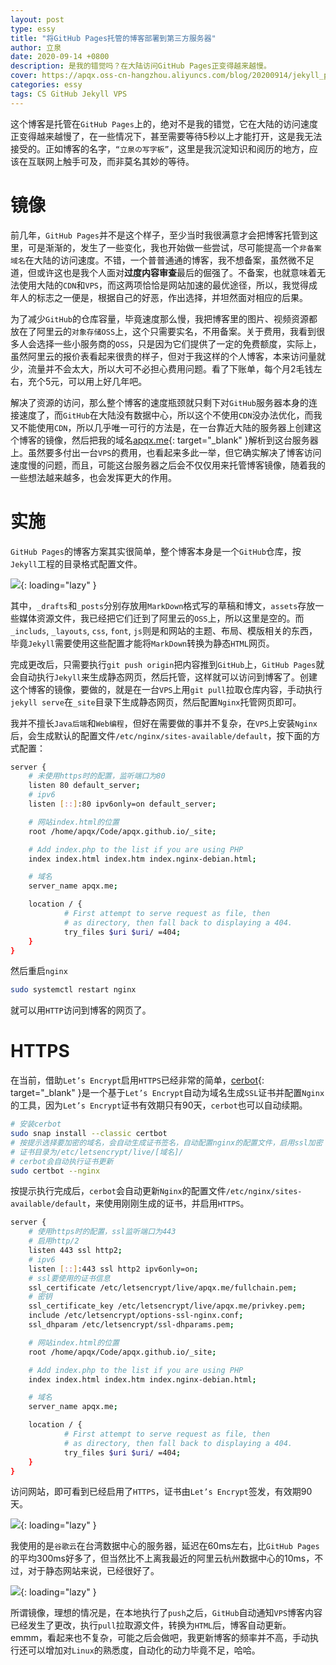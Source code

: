 ```yaml
---
layout: post
type: essy
title: "将GitHub Pages托管的博客部署到第三方服务器"
author: 立泉
date: 2020-09-14 +0800
description: 是我的错觉吗？在大陆访问GitHub Pages正变得越来越慢。
cover: https://apqx.oss-cn-hangzhou.aliyuncs.com/blog/20200914/jekyll_project.png
categories: essy
tags: CS GitHub Jekyll VPS
---
```


这个博客是托管在`GitHub Pages`上的，绝对不是我的错觉，它在大陆的访问速度正变得越来越慢了，在一些情况下，甚至需要等待5秒以上才能打开，这是我无法接受的。正如博客的名字，`“立泉の写字板”`，这里是我沉淀知识和阅历的地方，应该在互联网上触手可及，而非莫名其妙的等待。

# 镜像

前几年，`GitHub Pages`并不是这个样子，至少当时我很满意才会把博客托管到这里，可是渐渐的，发生了一些变化，我也开始做一些尝试，尽可能提高一个`非备案域名`在大陆的访问速度。不错，一个普普通通的博客，我不想备案，虽然微不足道，但或许这也是我个人面对**过度内容审查**最后的倔强了。不备案，也就意味着无法使用大陆的`CDN`和`VPS`，而这两项恰恰是网站加速的最优途径，所以，我觉得成年人的标志之一便是，根据自己的好恶，作出选择，并坦然面对相应的后果。

为了减少`GitHub`的仓库容量，毕竟速度那么慢，我把博客里的图片、视频资源都放在了阿里云的`对象存储OSS`上，这个只需要实名，不用备案。关于费用，我看到很多人会选择一些小服务商的`OSS`，只是因为它们提供了一定的免费额度，实际上，虽然阿里云的报价表看起来很贵的样子，但对于我这样的个人博客，本来访问量就少，流量并不会太大，所以大可不必担心费用问题。看了下账单，每个月2毛钱左右，充个5元，可以用上好几年吧。

解决了资源的访问，那么整个博客的速度瓶颈就只剩下对`GitHub`服务器本身的连接速度了，而`GitHub`在大陆没有数据中心，所以这个不使用`CDN`没办法优化，而我又不能使用`CDN`，所以几乎唯一可行的方法是，在一台靠近大陆的服务器上创建这个博客的镜像，然后把我的域名[apqx.me](https://apqx.me){: target="_blank" }解析到这台服务器上。虽然要多付出一台`VPS`的费用，也看起来多此一举，但它确实解决了博客访问速度慢的问题，而且，可能这台服务器之后会不仅仅用来托管博客镜像，随着我的一些想法越来越多，也会发挥更大的作用。

# 实施

`GitHub Pages`的博客方案其实很简单，整个博客本身是一个`GitHub`仓库，按`Jekyll`工程的目录格式配置文件。

![](https://apqx.oss-cn-hangzhou.aliyuncs.com/blog/20200914/jekyll_project.png){: loading="lazy" }

其中，`_drafts`和`_posts`分别存放用`MarkDown`格式写的草稿和博文，`assets`存放一些媒体资源文件，我已经把它们迁到了阿里云的`OSS`上，所以这里是空的。而`_includs`, `_layouts`, `css`, `font`, `js`则是和网站的主题、布局、模版相关的东西，毕竟`Jekyll`需要使用这些配置才能将`MarkDown`转换为静态`HTML`网页。

完成更改后，只需要执行`git push origin`把内容推到`GitHub`上，`GitHub Pages`就会自动执行`Jekyll`来生成静态网页，然后托管，这样就可以访问到博客了。创建这个博客的镜像，要做的，就是在一台`VPS`上用`git pull`拉取仓库内容，手动执行`jekyll serve`在`_site`目录下生成静态网页，然后配置`Nginx`托管网页即可。

我并不擅长`Java后端`和`Web编程`，但好在需要做的事并不复杂，在`VPS`上安装`Nginx`后，会生成默认的配置文件`/etc/nginx/sites-available/default`，按下面的方式配置：

```sh
server {
    # 未使用https时的配置，监听端口为80
    listen 80 default_server;
    # ipv6
    listen [::]:80 ipv6only=on default_server;

    # 网站index.html的位置
    root /home/apqx/Code/apqx.github.io/_site;

    # Add index.php to the list if you are using PHP
    index index.html index.htm index.nginx-debian.html;

    # 域名
    server_name apqx.me;

    location / {
            # First attempt to serve request as file, then
            # as directory, then fall back to displaying a 404.
            try_files $uri $uri/ =404;
    }
}
```

然后重启`nginx`

```sh
sudo systemctl restart nginx
```

就可以用`HTTP`访问到博客的网页了。

# HTTPS

在当前，借助`Let’s Encrypt`启用`HTTPS`已经非常的简单，[cerbot](https://certbot.eff.org/lets-encrypt/ubuntufocal-nginx){: target="_blank" }是一个基于`Let’s Encrypt`自动为域名生成`SSL`证书并配置`Nginx`的工具，因为`Let’s Encrypt`证书有效期只有90天，`cerbot`也可以自动续期。

```sh
# 安装cerbot
sudo snap install --classic certbot
# 按提示选择要加密的域名，会自动生成证书签名，自动配置nginx的配置文件，启用ssl加密
# 证书目录为/etc/letsencrypt/live/[域名]/
# cerbot会自动执行证书更新
sudo certbot --nginx
```

按提示执行完成后，`cerbot`会自动更新`Nginx`的配置文件`/etc/nginx/sites-available/default`，来使用刚刚生成的证书，并启用`HTTPS`。

```sh
server {
    # 使用https时的配置，ssl监听端口为443
    # 启用http/2
    listen 443 ssl http2; 
    # ipv6
    listen [::]:443 ssl http2 ipv6only=on; 
    # ssl要使用的证书信息
    ssl_certificate /etc/letsencrypt/live/apqx.me/fullchain.pem; 
    # 密钥
    ssl_certificate_key /etc/letsencrypt/live/apqx.me/privkey.pem; 
    include /etc/letsencrypt/options-ssl-nginx.conf; 
    ssl_dhparam /etc/letsencrypt/ssl-dhparams.pem; 

    # 网站index.html的位置
    root /home/apqx/Code/apqx.github.io/_site;

    # Add index.php to the list if you are using PHP
    index index.html index.htm index.nginx-debian.html;

    # 域名
    server_name apqx.me;

    location / {
            # First attempt to serve request as file, then
            # as directory, then fall back to displaying a 404.
            try_files $uri $uri/ =404;
    }
}
```

访问网站，即可看到已经启用了`HTTPS`，证书由`Let’s Encrypt`签发，有效期90天。

![](https://apqx.oss-cn-hangzhou.aliyuncs.com/blog/20200914/lets_encrypt.jpg){: loading="lazy" }

我使用的是`谷歌云`在台湾数据中心的服务器，延迟在60ms左右，比`GitHub Pages`的平均300ms好多了，但当然比不上离我最近的阿里云杭州数据中心的10ms，不过，对于静态网站来说，已经很好了。

![](https://apqx.oss-cn-hangzhou.aliyuncs.com/blog/20200914/ping_apqxme.jpg){: loading="lazy" }

所谓镜像，理想的情况是，在本地执行了`push`之后，`GitHub`自动通知`VPS`博客内容已经发生了更改，执行`pull`拉取源文件，转换为`HTML`后，博客自动更新。emmm，看起来也不复杂，可能之后会做吧，我更新博客的频率并不高，手动执行还可以增加对`Linux`的熟悉度，自动化的动力毕竟不足，哈哈。